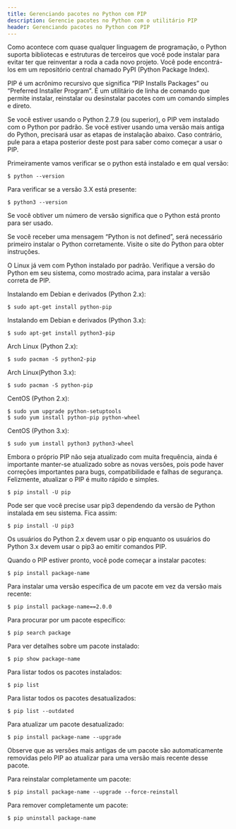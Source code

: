 ```yaml
---
title: Gerenciando pacotes no Python com PIP 
description: Gerencie pacotes no Python com o utilitário PIP
header: Gerenciando pacotes no Python com PIP
---
```



Como acontece com quase qualquer linguagem de programação, o Python suporta bibliotecas e estruturas de terceiros que você pode instalar para evitar ter que reinventar a roda a cada novo projeto. Você pode encontrá-los em um repositório central chamado PyPI (Python Package Index).

PIP é um acrônimo recursivo que significa “PIP Installs Packages” ou “Preferred Installer Program”. É um utilitário de linha de comando que permite instalar, reinstalar ou desinstalar pacotes com um comando simples e direto.

Se você estiver usando o Python 2.7.9 (ou superior), o PIP vem instalado com o Python por padrão. Se você estiver usando uma versão mais antiga do Python, precisará usar as etapas de instalação abaixo. Caso contrário, pule para a etapa posterior deste post para saber como começar a usar o PIP.

Primeiramente vamos verificar se o python está instalado e em qual versão:

```console
$ python --version
```

Para verificar se a versão 3.X está presente:

```console
$ python3 --version
```

Se você obtiver um número de versão significa que o Python está pronto para ser usado.

Se você receber uma mensagem “Python is not defined”, será necessário primeiro instalar o Python corretamente. Visite o site do Python para obter instruções.

O Linux já vem com Python instalado por padrão. Verifique a versão do Python em seu sistema, como mostrado acima, para instalar a versão correta de PIP.

Instalando em Debian e derivados (Python 2.x):

```console
$ sudo apt-get install python-pip
```

Instalando em Debian e derivados (Python 3.x):

```console
$ sudo apt-get install python3-pip
```

Arch Linux (Python 2.x):

```console
$ sudo pacman -S python2-pip
```

Arch Linux(Python 3.x):

```console
$ sudo pacman -S python-pip
```

CentOS (Python 2.x):

```console
$ sudo yum upgrade python-setuptools  
$ sudo yum install python-pip python-wheel
```

CentOS (Python 3.x):

```console
$ sudo yum install python3 python3-wheel
```

Embora o próprio PIP não seja atualizado com muita frequência, ainda é importante manter-se atualizado sobre as novas versões, pois pode haver correções importantes para bugs, compatibilidade e falhas de segurança. Felizmente, atualizar o PIP é muito rápido e simples.

```console
$ pip install -U pip
```

Pode ser que você precise usar pip3 dependendo da versão de Python instalada em seu sistema. Fica assim:

```console
$ pip install -U pip3
```

Os usuários do Python 2.x devem usar o pip enquanto os usuários do Python 3.x devem usar o pip3 ao emitir comandos PIP.

Quando o PIP estiver pronto, você pode começar a instalar pacotes:

```console
$ pip install package-name
```

Para instalar uma versão específica de um pacote em vez da versão mais recente:

```console
$ pip install package-name==2.0.0
```

Para procurar por um pacote específico:

```console
$ pip search package
```

Para ver detalhes sobre um pacote instalado:

```console
$ pip show package-name
```

Para listar todos os pacotes instalados:

```console
$ pip list
```

Para listar todos os pacotes desatualizados:

```console
$ pip list --outdated
```

Para atualizar um pacote desatualizado:

```console
$ pip install package-name --upgrade
```

Observe que as versões mais antigas de um pacote são automaticamente removidas pelo PIP ao atualizar para uma versão mais recente desse pacote.

Para reinstalar completamente um pacote:

```console
$ pip install package-name --upgrade --force-reinstall
```

Para remover completamente um pacote:

```console
$ pip uninstall package-name  
```

